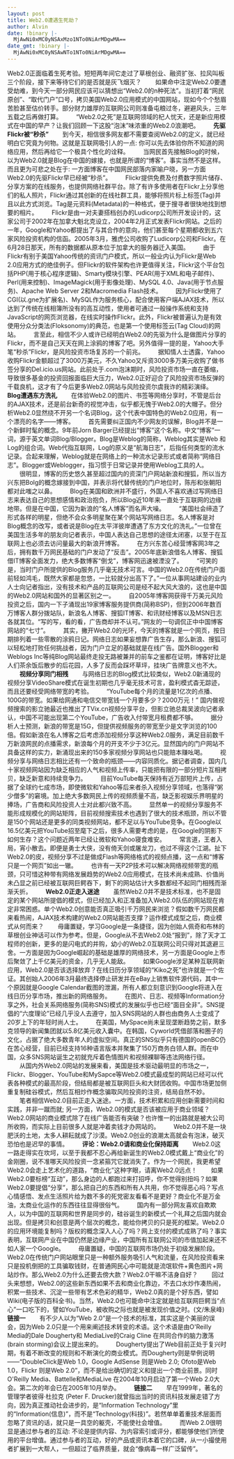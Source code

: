 ```yaml
---
layout: post
title: Web2.0遭遇生死劫？
author: Alvin
date: !binary |-
  MjAwNi0xMC0yNSAxMzo1NTo0NiArMDgwMA==
date_gmt: !binary |-
  MjAwNi0xMC0yNSAwNTo1NTo0NiArMDgwMA==
---
```

Web2.0正面临着生死考验。短短两年间它走过了草根创业、融资扩张、拉风叫板三个阶段，接下来等待它们的是否就是灰飞烟灭？
　　如果命中注定Web2.0要遭受劫难，到今天一部分网民应该可以猜想出“Web2.0的n种死法”。当初打着“网民原创”、“取代门户”口号，拷贝美国Web2.0应用模式的中国网站，现如今个个愁眉苦脸甚至估价转手。部分财力雄厚的互联网公司则准备屯粮过冬，避避风头，三年五载之后再做打算。 
　　“Web2.0之死”是互联网领域的杞人忧天，还是新应用模式在中国的早产？让我们回顾一下这股“泡沫”味浓重的Web2.0浪潮吧。 
　　<strong>先驱Flickr被“秒杀”</strong> 
　　到今天，相信很多网友都不需要查阅Web2.0的定义，就已经明白它究竟为何物。这就是互联网吸引人的一点: 你可以先去体验你所不知道的网络应用，然后再给它一个极具个性化的诠释。 
　　当网民首先接触Blog的时候，以为Web2.0就是Blog在中国的嫁接，也就是所谓的“博客”。事实当然不是这样。而且更为可悲之处在于: 一方面博客在中国网民部落内家喻户晓，另一方面Web2.0的先驱Flickr早已经被“秒杀”。 
　　Flickr提供免费及付费数字照片储存、分享方案的在线服务，也提供网络社群平台。除了有许多使用者在Flickr上分享他们的私人照片，Flickr通过其创新的在线社群工具，能够将照片标上标签(Tag)并且以此方式浏览。Tag是元资料(Metadata)的一种格式，便于搜寻者很快地找到想要的相片。 
　　Flickr是由一对夫妻搭档创办的Ludicorp公司所开发设计的，这家公司于2002年在加拿大魁北克设立，2004年2月正式发表Flickr网站。之后的一年，Google和Yahoo都提出了与其合作的意向，他们甚至每个星期都收到五六家风险投资机构的信函。2005年3月，雅虎公司收购了Ludicorp公司和Flickr。在6月28日那天，所有的数据都从原本位于加拿大的服务器迁入美国。 
　　由于Flickr有别于美国Yahoo传统的资讯门户模式，所以一般业内认为Flickr是Web 2.0应用方式的绝佳例子。但Flickr的软件架构也许更值得关注，Flickr这个平台包括PHP(用于核心程序逻辑)、Smarty模块引擎、PEAR(用于XML和电子邮件)、Perl(用来控制)、ImageMagick(用于影像处理)、MySQL 4.0、Java(用于节点服务)、Apache Web Server 2和Macromedia Flash技术。 
　　因为Flickr使用了CGI(以.gne为扩展名)、MySQL作为服务核心，配合使用客户端AJAX技术，所以达到了传统在线相簿所没有的高互动性，使用者可通过一般<span class="yqlink">操作系统</span>和支持JavaScript的网页浏览器，在线实时操作Flickr。此外，Flickr被普遍认为是有效使用分众分类法(Floksonomy)的典范，也是第一个使用标签云(Tag Cloud)的网站。 
　　言至此，相信不少人或许已经明白Web2.0的先驱为什么是做图片分享的Flickr，而不是自己天天在网上涂鸦的博客了吧。另外值得一提的是，Yahoo大手笔“秒杀”Flickr，是风险投资市场复苏的一个前兆。 
　　据知情人士透露，Yahoo收购Flickr金额超过了3000万美元，不久Yahoo又斥资3000多万美元收购了做书签分享的Del.icio.us网站。此前处于.com泡沫期时，风险投资市场一直在萎缩，导致很多基金的投资回报面临巨大压力，Web2.0正好迎合了风险投资市场反弹的千载良机，这才有了今后更多Web2.0网站与风险投资尔虞我诈的精彩演绎。 
<strong>　　Blog遭遇东方洗礼</strong> 
　　在体验Web2.0的图片、书签等网络分享时，不管是后台的AJAX技术，还是前台新奇的视觉冲击，似乎都无愧于Web2.0的大帽子。但分析Web2.0显然绕不开另一个名词Blog，这个代表中国特色的Web2.0应用，有一个漂亮的名字&mdash;&mdash;博客。 
　　首先需要纠正国内不少网友的误解，Blog并不是一个新鲜时髦的概念。9年前Jorn Barger已经提出“博客”这个名称。中文“博客”一词，源于英文单词Blog/Blogger。Blog是Weblog的简称，Weblog其实是Web 和Log的组合词。Web代指互联网，Log的原义是“航海日志”，后指任何类型的流水记录。合起来理解，Weblog就是在网络上的一种流水记录形式或者简称“网络日志”。Blogger或Weblogger，指习惯于日常记录并使用Weblog工具的人。 
　　很明显，博客的历史悠久甚至超过国内的资深门户网站新浪和搜狐，所以当方兴东把Bolg的概念嫁接到中国，并表示将代替传统的门户地位时，陈彤和张朝阳都对此嗤之以鼻。 
　　Blog在美国和欧洲并不盛行，外国人不喜欢通过写网络日志来表达自己的思想感情和政治抱负，所以Blog近10年来一直处于互联网的边缘地带。但是在中国，它因为新浪的“名人博客”而名声大噪。 
　　“美国社会缔造了形式各样的明星，但绝不会众多明星聚在某个网站写网络日志。名人博客是对Blog概念的改写，或者说是Blog在太平洋彼岸遭遇了东方文化的洗礼。”一位曾在美国生活多年的朋友向记者表示，中国人表达自己思想的途径太闭塞，以至于在互联网上也必须去访问量最大的新浪开博客。 
　　在方兴东苦心经营博客网3年之后，拥有数千万网民基础的门户发动了“反击”。2005年底新浪借名人博客、搜狐借IT博客全面发力，绝大多数博客“倒戈”，博客网迅速被湮没了。 
　　“可笑的是，当时门户所提供的Blog服务几乎毫无技术可言。中国的Web2.0在传统门户面前轻如鸿毛，既然大家都是忽悠，一比较就分出高下了。”一位从事网站建设的业内人士向记者指出，没有技术和产品的互联网公司是经不起大风大浪的，这也是中国的Web2.0网站和国外的显著区别之一。 
　　自2005年博客网获得千万美元风险投资之后，国内一下子涌现出19家博客服务提供商(简称BSP)，但到2006年数百万博客人群分拨站队，新浪名人博客、搜狐IT博客、和讯财经博客以及MSN日志各就其位。“写的写，看的看，广告商却并不认可。”网友的一句调侃正中中国博客网站的“七寸”。 
　　其实，撇开Web2.0的光环，今天的博客就是一个网页，按日期排列着一些零散的涂鸦日记。网络日志如果妄想靠广告生存，那么新浪、搜狐可以轻松地打败任何挑战者，因为门户立足的基础就是在线广告。国外Blogger和Weblogs Inc等纯Blog网站最终走投无路被兼并的前车之鉴都在证明，博客好比是人们茶余饭后散步的后花园，人多了反而会踩坏草坪，挂块广告牌意义也不大。 
　<strong>　视频分享同门相残</strong> 
　　与网络日志的Blog模式比较类似，Web2.0新涌现的视频分享VideoShare模式在诞生初期也几乎毫无技术可言，盈利模式杳无踪迹，而且还要经受网络带宽的考验。 
　　“YouTube每个月的流量是1亿次的点播、100G的带宽。如果给网通和电信交带宽钱一个月要多少？2000万元！” 国内做视频搜索的影立驰最近也推出了TVix.cn视频分享平台，但影立驰总裁吴波向记者承认，中国不可能出现第二个YouTube，广告收入付带宽月租费都不够。 
　　据分析人士预测，新浪的带宽是15G，但提供视频服务的带宽至少是文字浏览的100倍。假如新浪在名人博客之后考虑添加视频分享这种Web2.0服务，满足目前数千万新浪网民的点播需求，新浪每个月的开支不少于3亿元。显然国内的门户网站不具备这样的实力，新涌现出来的150多家视频分享网站也只能赔本赚吆喝。 
　　视频分享与网络日志相比还有一个致命的瓶颈&mdash;&mdash;内容同质化。据记者调查，国内几十家视频网站因为缺乏相应的人气和视频上传率，只能把有限的一部分短片互相拷贝，缺乏新意和持续竞争力。 
　　目前YouTube每天保持有近万部短片上传，占据了全球约七成市场，即使微软和Yahoo等后来者杀入视频分享领域，也落得“粥少僧多”的窘境。加上绝大多数网民上传的视频质量不高，缺乏影视娱乐界明星的捧场，广告商和风险投资人士对此都兴致不高。 
　　显然单一的视频分享服务不能形成规模化的网站矩阵，目前视频搜索技术也遇到了很大的技术瓶颈，所以不管是150个网站还是更多的同类视频网站，都不足以与YouTube竞争。在Google以16.5亿美元把YouTube招至麾下之后，很多人需要考虑的是，在Google的阴影下如何生存？这个问题近两年已经让微软和Yahoo寝食难安。 
　　常言道，王者入局，宵小散去。即便是勇士大侠，没有倚天剑或屠龙刀，也过不得这个江湖。扯下Web2.0的皮，视频分享不过是做成Flash等网络格式的视频点播，这一点和“博客只是一个网页”如出一辙。 
　　也许有一天P2P技术可以解决网络视频带宽的瓶颈，只可惜这种带有网络发展趋势的Web2.0应用模式，在技术尚未成熟、价值尚未凸显之前已经被互联网巨鳄吞下，剩下的网站估计大多数都经不起同门相残而渐渐夭折。 
<strong>　　Web2.0正走入迷途</strong> 
　　虽然Web2.0并不是技术标准，也不是固定的某个网站所提倡的模式，但已经加入和正准备加入Web2.0队伍的网站现在肯定非常困惑。单个Web2.0创意能否真正吸引千万网民来浏览？假如数千万网民都来看热闹，AJAX技术构建的Web2.0网站能否支撑？运作模式成型之后，商业模式从何而来？ 
　　毋庸置疑，学习Google是一条捷径，因为创始人佩奇和布林的草根创业<span class="yqlink">神话</span>可以作为参考。但是，Google从不去Web2.0处“报到”，除了天才工程师的创新，更多的是闪电式的并购，幼小的Web2.0互联网公司只得对其退避三舍。一方面是因为Google崛起的基础是雄厚的网络技术，另一方面是Google上市后聚敛了上千亿美元的资金，几乎无人能敌。
　　如果Google涉足某种互联网新应用，Web2.0是否该选择放弃？在线<span class="yqlink">日历</span>分享领域的“Kiko之死”也许就是一个佐证。其创始人2006年3月最终选择停止研发并在eBay上销售软件源代码，其中一个原因就是Google Calendar截图的泄漏，所有人都立刻意识到Google将进入在线日历分享市场，推出新的网络服务。 
　　在图片、日志、视频等Information分享之外，社会关系网络服务(简称SNS)模式的发展似乎也已经“面目全非”。SNS提倡的“六度理论”已经几乎没人去遵守，加入SNS网站的人群也由商务人士变成了20岁上下的年轻时尚人士。 
　　在美国，MySpace尚未呈现垄断趋势之前，默多克领导的新闻集团就以5.8亿美元收入囊中。在韩国，Cyworld凭借部落和圈子的文化，占据了绝大多数青年人的虚拟空间。真正的SNS似乎只有德国的openBC仍在苦心经营，目前已经支持16种语言版本并聚集了150万商务白领人群。而在中国，众多SNS网站诞生之初就充斥着色情图片和视频裸聊等违法网络行径。 
　　从国内外Web2.0网站的发展来看，美国是技术驱动最明显的市场之一，Flickr、Blogger、YouTube和MySapce等Web2.0模式最成型的网站已经可以代表各种模式的最高阶段，但结局都是被互联网巨头和大财团收购。中国市场更加侧重复制硅谷模式，然后互相炒作概念骗取风险投资的注资，结局自然不妙。 
　　笔者相信Web2.0目前正走入迷途。一方面，技术积累和应用创新需要时间和实践，并非一蹴而就; 另一方面，Web2.0的模式是否该被应用于商业领域？Web2.0网站的商业模式除了在线广告能否有突破？也许惟一的出路就是被大公司所收购，而实际上目前很多人就是冲着卖钱才办网站的。 
　　Web2.0并不是一块肥沃的土地，太多人耕耘就成了沙漠。Web2.0创业的浪潮太高就会有泡沫，破灭恐怕也是迟早的事情。 
<strong>　　评论：Web2.0请和商业化保持距离</strong>
　　Web2.0这一路走得实在坎坷，以至于我都不忍心再给新诞生的Web2.0模式戴上“商业化”的金刚圈，说不准哪天风险投资一念紧箍咒它就消失了。作为一个网民，我更希望Web2.0会走上艺术化的道路，“商业化”这种字眼，请离Web2.0远点！
　　如果Web2.0要标榜“互动”，那么身边的人都跑过来打招呼，你不觉得别扭吗？如果Web2.0要提倡“分享”，那么把自己的东西和所有人共用，你不觉得恶心吗？写点心情感悟、发点生活照片给为数不多的死党密友看看不是更好？商业化不是万金油，太商业化运作的东西往往显得很俗气。
　　国内有一部分网友喜欢自欺欺人，以为中国的互联网和世界是同步的，硅谷诞生的新模式一个礼拜之后国内就会出现。但是拷贝和创意是两个层次的概念，能给你拷贝的只是死的框架。Web2.0的应用环境能复制吗？版权的概念深入人心了吗？网上支付的模式成熟了吗？事实表明，互联网产业在中国仍然是边缘产业，中国所有互联网公司的市值加起来还不如人家一个Google。
　　毋庸置疑，中国的互联网市场仍处于初级发展阶段。Web2.0在传统门户网站眼里只是一种额外服务吸引人气和流量，在风险投资看来只是投机倒把的工具骗取钱财，在普通网民心中可能就是流氓软件+黄色图片+网站炒作。那么Web2.0为什么还要去傍大款？Web2.0干嘛不洁身自好？
　　回过头来想想，Web2.0的这些新东西如果不去和商业化靠边，不去口水炒作凑热闹，积累一些技术、沉淀一些带有艺术色彩的精华，Web2.0真的是个好东西，譬如Wiki(电子版的百科全书)。当然，Web2.0也可能命中注定就是给互联网巨鳄当“点心”一口吃下的，譬如YouTube，被收购之际也就是被发现价值之时。(文/朱泉峰)
<strong>　　链接一</strong>
　　有不少人以为“Web 2.0”是一个技术的标准，其实这是个美丽的误会，因为Web 2.0只是一个用来阐述技术转变的术语。这个术语是由O'Reilly Media的Dale Dougherty和 MediaLive的Craig Cline 在共同合作的脑力激荡(brain storming)会议上提出来的。
　　Dougherty提出了Web目前正处于复兴时期，有着不断改变的规则和不断演化的商业模式。而Dougherty则是举例说明&mdash;&mdash;“DoubleClick是Web 1.0，Google AdSense 则是Web 2.0; Ofoto是Web 1.0，Flickr 则是Web 2.0”，而不是给出确切的定义和提出一个商业前景。同时O'Reilly Media、Battelle和MediaLive 在2004年10月启动了第一个Web 2.0大会。第二次的年会已在2005年10月举办。
<strong>　　链接二</strong>
　　早在1999年，著名的管理学者彼得&middot;杜拉克 (Peter F. Drucker)就曾指出当时的资讯科技发展走错了方向，因为真正推动社会进步的，是“Information Technology”里的“Information(信息)”，而不是“Technology(科技)”。若然单单着重技术层面而忽略了资讯的话，就只是一具空的躯壳，不能使社会增值。
　　而Web 2.0很明显是通过参与者的互动: 不论是提供内容、为内容索引或评分，都能够使他们所使用的平台增值。通过参与者的互动，好的产品或资讯本着它的口碑，从一小撮使用者扩展到一大帮人，一但超过了临界质量，就会“像病毒一样广泛留传”。
